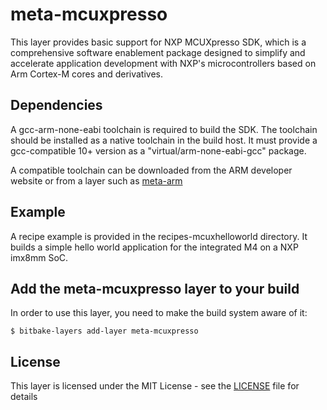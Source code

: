 # meta-mcuxpresso

This layer provides basic support for NXP MCUXpresso SDK, which is a
comprehensive software enablement package designed to simplify and accelerate
application development with NXP's microcontrollers based on Arm Cortex-M cores
and derivatives.

## Dependencies

A gcc-arm-none-eabi toolchain is required to build the SDK. The toolchain
should be installed as a native toolchain in the build host. It must provide
a gcc-compatible 10+ version as a "virtual/arm-none-eabi-gcc" package.

A compatible toolchain can be downloaded from the ARM developer website or
from a layer such as [meta-arm](https://github.com/jonmason/meta-arm)

## Example

A recipe example is provided in the recipes-mcuxhelloworld directory. It builds
a simple hello world application for the integrated M4 on a NXP imx8mm SoC.

## Add the meta-mcuxpresso layer to your build

In order to use this layer, you need to make the build system aware of
it:
```
$ bitbake-layers add-layer meta-mcuxpresso
```

## License
This layer is licensed under the MIT License - see the [LICENSE](LICENSE)
file for details
